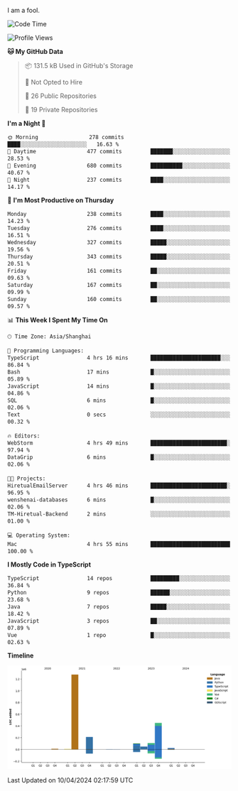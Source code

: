 I am a fool.

<!--START_SECTION:waka-->
![Code Time](http://img.shields.io/badge/Code%20Time-1%2C309%20hrs%201%20min-blue)

![Profile Views](http://img.shields.io/badge/Profile%20Views-0-blue)

**🐱 My GitHub Data** 

> 📦 131.5 kB Used in GitHub's Storage 
 > 
> 🚫 Not Opted to Hire
 > 
> 📜 26 Public Repositories 
 > 
> 🔑 19 Private Repositories 
 > 
**I'm a Night 🦉** 

```text
🌞 Morning                278 commits         ████░░░░░░░░░░░░░░░░░░░░░   16.63 % 
🌆 Daytime                477 commits         ███████░░░░░░░░░░░░░░░░░░   28.53 % 
🌃 Evening                680 commits         ██████████░░░░░░░░░░░░░░░   40.67 % 
🌙 Night                  237 commits         ████░░░░░░░░░░░░░░░░░░░░░   14.17 % 
```
📅 **I'm Most Productive on Thursday** 

```text
Monday                   238 commits         ████░░░░░░░░░░░░░░░░░░░░░   14.23 % 
Tuesday                  276 commits         ████░░░░░░░░░░░░░░░░░░░░░   16.51 % 
Wednesday                327 commits         █████░░░░░░░░░░░░░░░░░░░░   19.56 % 
Thursday                 343 commits         █████░░░░░░░░░░░░░░░░░░░░   20.51 % 
Friday                   161 commits         ██░░░░░░░░░░░░░░░░░░░░░░░   09.63 % 
Saturday                 167 commits         ██░░░░░░░░░░░░░░░░░░░░░░░   09.99 % 
Sunday                   160 commits         ██░░░░░░░░░░░░░░░░░░░░░░░   09.57 % 
```


📊 **This Week I Spent My Time On** 

```text
🕑︎ Time Zone: Asia/Shanghai

💬 Programming Languages: 
TypeScript               4 hrs 16 mins       ██████████████████████░░░   86.84 % 
Bash                     17 mins             █░░░░░░░░░░░░░░░░░░░░░░░░   05.89 % 
JavaScript               14 mins             █░░░░░░░░░░░░░░░░░░░░░░░░   04.86 % 
SQL                      6 mins              █░░░░░░░░░░░░░░░░░░░░░░░░   02.06 % 
Text                     0 secs              ░░░░░░░░░░░░░░░░░░░░░░░░░   00.32 % 

🔥 Editors: 
WebStorm                 4 hrs 49 mins       ████████████████████████░   97.94 % 
DataGrip                 6 mins              █░░░░░░░░░░░░░░░░░░░░░░░░   02.06 % 

🐱‍💻 Projects: 
HiretualEmailServer      4 hrs 46 mins       ████████████████████████░   96.95 % 
wenshenai-databases      6 mins              █░░░░░░░░░░░░░░░░░░░░░░░░   02.06 % 
TM-Hiretual-Backend      2 mins              ░░░░░░░░░░░░░░░░░░░░░░░░░   01.00 % 

💻 Operating System: 
Mac                      4 hrs 55 mins       █████████████████████████   100.00 % 
```

**I Mostly Code in TypeScript** 

```text
TypeScript               14 repos            █████████░░░░░░░░░░░░░░░░   36.84 % 
Python                   9 repos             ██████░░░░░░░░░░░░░░░░░░░   23.68 % 
Java                     7 repos             █████░░░░░░░░░░░░░░░░░░░░   18.42 % 
JavaScript               3 repos             ██░░░░░░░░░░░░░░░░░░░░░░░   07.89 % 
Vue                      1 repo              █░░░░░░░░░░░░░░░░░░░░░░░░   02.63 % 
```



**Timeline**

![Lines of Code chart](https://raw.githubusercontent.com/VeejaLiu/VeejaLiu/master/assets/bar_graph.png)


 Last Updated on 10/04/2024 02:17:59 UTC
<!--END_SECTION:waka-->

